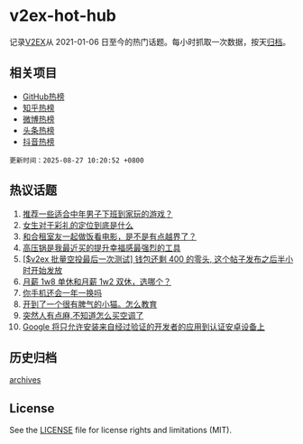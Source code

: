 # v2ex-hot-hub

 记录[V2EX](https://www.v2ex.com/)从 2021-01-06 日至今的热门话题。每小时抓取一次数据，按天[归档](archives)。
 
 ## 相关项目

- [GitHub热榜](https://github.com/lonnyzhang423/github-hot-hub)
- [知乎热榜](https://github.com/lonnyzhang423/zhihu-hot-hub)
- [微博热榜](https://github.com/lonnyzhang423/weibo-hot-hub)
- [头条热榜](https://github.com/lonnyzhang423/toutiao-hot-hub)
- [抖音热榜](https://github.com/lonnyzhang423/douyin-hot-hub)


 `更新时间：2025-08-27 10:20:52 +0800`

## 热议话题

1. [推荐一些适合中年男子下班到家玩的游戏？](https://www.v2ex.com/t/1155009)
1. [女生对于彩礼的定位到底是什么](https://www.v2ex.com/t/1155068)
1. [和合租室友一起做饭看电影，是不是有点越界了？](https://www.v2ex.com/t/1155061)
1. [高压锅是我最近买的提升幸福感最强烈的工具](https://www.v2ex.com/t/1154992)
1. [[$v2ex 批量空投最后一次测试] 钱包还剩 400 的零头, 这个帖子发布之后半小时开始发放](https://www.v2ex.com/t/1155095)
1. [月薪 1w8 单休和月薪 1w2 双休，选哪个？](https://www.v2ex.com/t/1155168)
1. [你手机还会一年一换吗](https://www.v2ex.com/t/1155151)
1. [开到了一个很有脾气的小猫。怎么教育](https://www.v2ex.com/t/1154984)
1. [突然人有点麻,不知道怎么买空调了](https://www.v2ex.com/t/1154997)
1. [Google 将只允许安装来自经过验证的开发者的应用到认证安卓设备上](https://www.v2ex.com/t/1155063)

## 历史归档

[archives](archives)

## License

See the [LICENSE](LICENSE) file for license rights and limitations (MIT).
